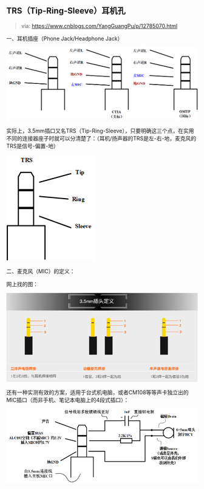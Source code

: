 ## TRS（Tip-Ring-Sleeve）耳机孔

> via: https://www.cnblogs.com/YangGuangPu/p/12785070.html

一、耳机插座（Phone Jack/Headphone Jack）

![img](_assets/TRS/1252463-20200427102537515-2030055470.png)

实际上，3.5mm插口又名TRS（Tip-Ring-Sleeve），只要明确这三个点，在实用不同的连接器座子时就可以分清楚了：（耳机/扬声器的TRS是左-右-地，麦克风的TRS是信号-偏置-地）

![img](_assets/TRS/1252463-20210625225630996-2110594159.png)

二、麦克风（MIC）的定义：

网上找的图：

![img](_assets/TRS/1252463-20210604153715228-1203883724.png)

还有一种实测有效的方案，适用于台式机电脑，或者CM108等等声卡独立出的MIC插口（而非手机、笔记本电脑上的4段式插口）：

![img](_assets/TRS/1252463-20210626141316016-721495284.png)